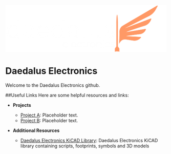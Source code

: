 ![Logo](https://github.com/DaedalusElectronics/.github/blob/main/logos/Daedalus_large_light.png)
# Daedalus Electronics
Welcome to the Daedalus Electronics github.

##Useful Links
Here are some helpful resources and links:

- **Projects**  
  - [Project A](https://github.com/username/project-a): Placeholder text.
  - [Project B](https://github.com/username/project-b): Placeholder text.

- **Additional Resources**  
  - [Daedalus Electronics KiCAD Library](https://example.com/tutorials): Daedalus Electronics KiCAD library containing scripts, footprints, symbols and 3D models
